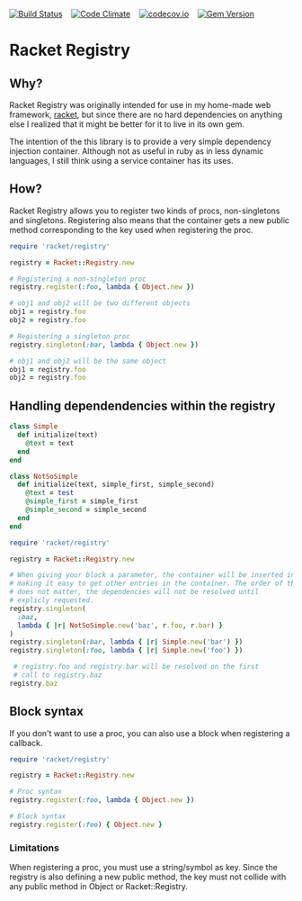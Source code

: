 [![Build Status](https://travis-ci.org/lasso/racket-registry.svg?branch=master)](https://travis-ci.org/lasso/racket-registry)&nbsp;&nbsp;&nbsp;&nbsp;[![Code Climate](https://codeclimate.com/github/lasso/racket-registry/badges/gpa.svg)](https://codeclimate.com/github/lasso/racket-registry)&nbsp;&nbsp;&nbsp;&nbsp;[![codecov.io](https://codecov.io/github/lasso/racket-registry/coverage.svg?branch=master)](https://codecov.io/github/lasso/racket-registry?branch=master)&nbsp;&nbsp;&nbsp;&nbsp;[![Gem Version](https://badge.fury.io/rb/racket-mvc.svg)](http://badge.fury.io/rb/racket-registry)

# Racket Registry

## Why?
Racket Registry was originally intended for use in my home-made web framework, [racket](https://github.com/lasso/racket), but since there are no hard dependencies on anything else I realized that it might be better for it to live in its own gem.

The intention of the this library is to provide a very simple dependency injection container. Although not as useful in ruby as in less dynamic languages, I still think using a service container has its uses.

## How?
Racket Registry allows you to register two kinds of procs, non-singletons and singletons. Registering also means that the container gets a new public method corresponding to the key used when registering the proc.

```ruby
require 'racket/registry'

registry = Racket::Registry.new

# Registering a non-singleton proc
registry.register(:foo, lambda { Object.new })

# obj1 and obj2 will be two different objects
obj1 = registry.foo
obj2 = registry.foo

# Registering a singleton proc
registry.singleton(:bar, lambda { Object.new })

# obj1 and obj2 will be the same object
obj1 = registry.foo
obj2 = registry.foo
```

## Handling dependendencies within the registry

```ruby
class Simple
  def initialize(text)
    @text = text
  end
end

class NotSoSimple
  def initialize(text, simple_first, simple_second)
    @text = test
    @simple_first = simple_first
    @simple_second = simple_second
  end
end

require 'racket/registry'

registry = Racket::Registry.new

# When giving your block a parameter, the container will be inserted into it
# making it easy to get other entries in the container. The order of the registrations
# does not matter, the dependencies will not be resolved until
# explicly requested.
registry.singleton(
  :baz,
  lambda { |r| NotSoSimple.new('baz', r.foo, r.bar) }
)
registry.singleton(:bar, lambda { |r| Simple.new('bar') })
registry.singleton(:foo, lambda { |r| Simple.new('foo') })

 # registry.foo and registry.bar will be resolved on the first
 # call to registry.baz
registry.baz
```

## Block syntax

If you don't want to use a proc, you can also use a block when registering a callback.

```ruby
require 'racket/registry'

registry = Racket::Registry.new

# Proc syntax
registry.register(:foo, lambda { Object.new })

# Block syntax
registry.register(:foo) { Object.new }
```

### Limitations
When registering a proc, you must use a string/symbol as key. Since the registry is also defining a new public method, the key must not collide with any public method in Object or Racket::Registry.
